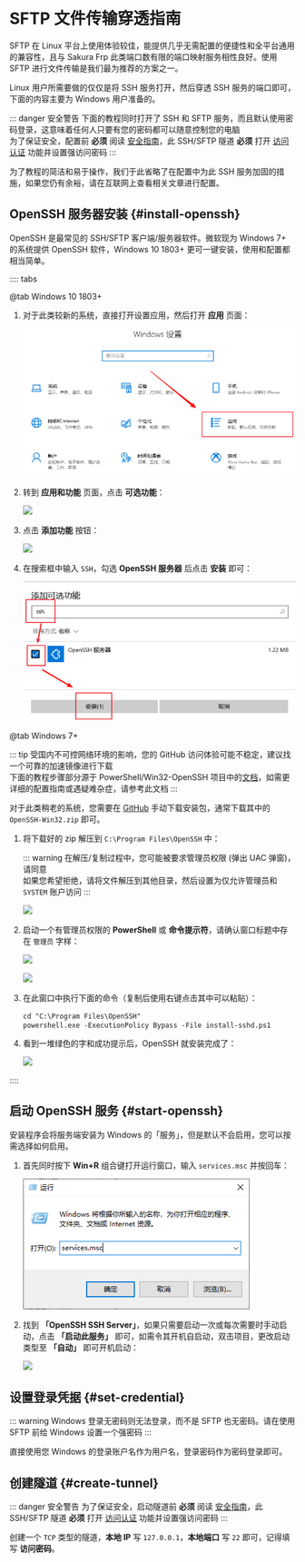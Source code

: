# SFTP 文件传输穿透指南

<app-info :time="15" :difficulty="3" :access="[
    { proto: 'TCP', local: '22', method: '各类 SFTP 客户端' },
]" />

SFTP 在 Linux 平台上使用体验较佳，能提供几乎无需配置的便捷性和全平台通用的兼容性，且与 Sakura Frp 此类端口数有限的端口映射服务相性良好。使用 SFTP 进行文件传输是我们最为推荐的方案之一。

Linux 用户所需要做的仅仅是将 SSH 服务打开，然后穿透 SSH 服务的端口即可，下面的内容主要为 Windows 用户准备的。

::: danger 安全警告
下面的教程同时打开了 SSH 和 SFTP 服务，而且默认使用密码登录，这意味着任何人只要有您的密码都可以随意控制您的电脑  
为了保证安全，配置前 **必须** 阅读 [安全指南](/bestpractice/security.md)，此 SSH/SFTP 隧道 **必须** 打开 [访问认证](/bestpractice/frpc-auth.md) 功能并设置强访问密码
:::

为了教程的简洁和易于操作，我们于此省略了在配置中为此 SSH 服务加固的措施，如果您仍有余裕，请在互联网上查看相关文章进行配置。

## OpenSSH 服务器安装 {#install-openssh}

OpenSSH 是最常见的 SSH/SFTP 客户端/服务器软件。微软现为 Windows 7+ 的系统提供 OpenSSH 软件，Windows 10 1803+ 更可一键安装，使用和配置都相当简单。

:::: tabs

@tab Windows 10 1803+

1. 对于此类较新的系统，直接打开设置应用，然后打开 **应用** 页面：

   ![](./_images/sftp-win-setting-app.png)

1. 转到 **应用和功能** 页面，点击 **可选功能**：

   ![](./_images/sftp-win-setting-enable-feature.png)

1. 点击 **添加功能** 按钮：

   ![](./_images/sftp-win-setting-add-feature.png)

1. 在搜索框中输入 `SSH`，勾选 **OpenSSH 服务器** 后点击 **安装** 即可：

   ![](./_images/sftp-win-setting-add-sshd.png)

@tab Windows 7+

::: tip
受国内不可控网络环境的影响，您的 GitHub 访问体验可能不稳定，建议找一个可靠的加速镜像进行下载  
下面的教程步骤部分源于 PowerShell/Win32-OpenSSH 项目中的[文档](https://github.com/PowerShell/Win32-OpenSSH/wiki/Install-Win32-OpenSSH)，如需更详细的配置指南或遇疑难杂症，请参考此文档
:::

对于此类稍老的系统，您需要在 [GitHub](https://github.com/PowerShell/Win32-OpenSSH/releases/latest) 手动下载安装包，通常下载其中的 `OpenSSH-Win32.zip` 即可。

1. 将下载好的 zip 解压到 `C:\Program Files\OpenSSH` 中：

   ::: warning
   在解压/复制过程中，您可能被要求管理员权限 (弹出 UAC 弹窗)，请同意  
   如果您希望拒绝，请将文件解压到其他目录，然后设置为仅允许管理员和 `SYSTEM` 账户访问
   :::

   ![](./_images/sftp-win-extract-sshd.png)

1. 启动一个有管理员权限的 **PowerShell** 或 **命令提示符**，请确认窗口标题中存在 `管理员` 字样：

   <div class="natfrp-side-by-side"><div>

   ![](./_images/sftp-win-run-pwsh-admin.png)

   </div><div>

   ![](./_images/sftp-win-is-admin.png)

   </div></div>

1. 在此窗口中执行下面的命令（复制后使用右键点击其中可以粘贴）：

   ```batch
   cd "C:\Program Files\OpenSSH"
   powershell.exe -ExecutionPolicy Bypass -File install-sshd.ps1
   ```

1. 看到一堆绿色的字和成功提示后，OpenSSH 就安装完成了：

   ![](./_images/sftp-win-win7-inst.png)

::::

## 启动 OpenSSH 服务 {#start-openssh}

安装程序会将服务端安装为 Windows 的「服务」，但是默认不会启用，您可以按需选择如何启用。

1. 首先同时按下 **Win+R** 组合键打开运行窗口，输入 `services.msc` 并按回车：

   ![](./_images/sftp-win-services-run.png)

1. 找到 **「OpenSSH SSH Server」**，如果只需要启动一次或每次需要时手动启动，点击 **「启动此服务」** 即可，如需令其开机自启动，双击项目，更改启动类型至 **「自动」** 即可开机启动：

   ![](./_images/sftp-win-services-manage.png)

## 设置登录凭据 {#set-credential}

::: warning
Windows 登录无密码则无法登录，而不是 SFTP 也无密码。请在使用 SFTP 前给 Windows 设置一个强密码
:::

直接使用您 Windows 的登录账户名作为用户名，登录密码作为密码登录即可。

## 创建隧道 {#create-tunnel}

::: danger 安全警告
为了保证安全，启动隧道前 **必须** 阅读 [安全指南](/bestpractice/security.md)，此 SSH/SFTP 隧道 **必须** 打开 [访问认证](/bestpractice/frpc-auth.md) 功能并设置强访问密码
:::

创建一个 `TCP` 类型的隧道，**本地 IP** 写 `127.0.0.1`，**本地端口** 写 `22` 即可，记得填写 **访问密码**。
